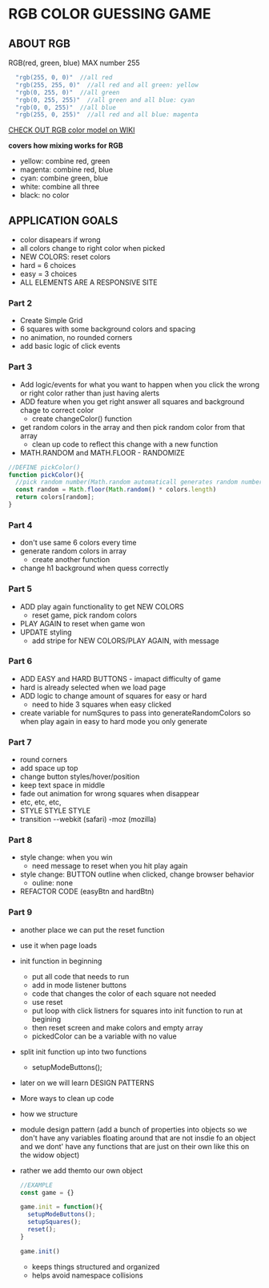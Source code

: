 # RGB COLOR GUESSING GAME

## ABOUT RGB
RGB(red, green, blue)
MAX number 255
```js
  "rgb(255, 0, 0)"  //all red
  "rgb(255, 255, 0)"  //all red and all green: yellow
  "rgb(0, 255, 0)"  //all green
  "rgb(0, 255, 255)"  //all green and all blue: cyan
  "rgb(0, 0, 255)"  //all blue
  "rgb(255, 0, 255)"  //all red and all blue: magenta
```
[CHECK OUT RGB color model on WIKI](https://en.wikipedia.org/wiki/RGB_color_model)

  **covers how mixing works for RGB**
- yellow: combine red, green
- magenta: combine red, blue
- cyan: combine green, blue
- white: combine all three
- black: no color

## APPLICATION GOALS
- color disapears if wrong
- all colors change to right color when picked
- NEW COLORS: reset colors
- hard = 6 choices
- easy = 3 choices
- ALL ELEMENTS ARE A RESPONSIVE SITE

### Part 2
- Create Simple Grid
- 6 squares with some background colors and spacing
- no animation, no rounded corners
- add basic logic of click events

### Part 3
- Add logic/events for what you want to happen when you click the wrong or right color rather than just having alerts
- ADD feature when you get right answer all squares and background chage to correct color
    - create changeColor() function
- get random colors in the array and then pick random color from that array
  - clean up code to reflect this change with a new function
- MATH.RANDOM and MATH.FLOOR - RANDOMIZE
```js
//DEFINE pickColor()
function pickColor(){
  //pick random number(Math.random automaticall generates random number between 0-1 but does not include 1) in colors array without decimial(math.floor)
  const random = Math.floor(Math.random() * colors.length)
  return colors[random];
}
```

### Part 4
  - don't use same 6 colors every time
  - generate random colors in array
    - create another function  
  - change h1 background when quess correctly  

### Part 5
  - ADD play again functionality to get NEW COLORS
    - reset game, pick random colors
  - PLAY AGAIN to reset when game won  
  - UPDATE styling
    - add stripe for NEW COLORS/PLAY AGAIN, with message

### Part 6
  - ADD EASY and HARD BUTTONS - imapact difficulty of game
  - hard is already selected when we load page
  - ADD logic to change amount of squares for easy or hard
    - need to hide 3 squares when easy clicked
  - create variable for numSqures to pass into generateRandomColors so when play again in easy to hard mode you only generate 

### Part 7
  - round corners
  - add space up top
  - change button styles/hover/position
  - keep text space in middle
  - fade out animation for wrong squares when disappear
  - etc, etc, etc,
  - STYLE STYLE STYLE 
  - transition
    --webkit (safari)
    -moz (mozilla)


### Part 8
  - style change: when you win
    - need message to reset when you hit play again
  - style change: BUTTON outline when clicked, change browser behavior
    - ouline: none
  - REFACTOR CODE (easyBtn and hardBtn)


### Part 9 
  - another place we can put the reset function
  - use it when page loads
  - init function in beginning
      - put all code that needs to run
      - add in mode listener buttons
      - code that changes the color of each square not needed
      - use reset
      - put loop with click listners for squares into init function to run at begining
      - then reset screen and make colors and empty array
      - pickedColor can be a variable with no value
  - split init function up into two functions
    - setupModeButtons();

  - later on we will learn DESIGN PATTERNS
  - More ways to clean up code
  - how we structure
  - module design pattern (add a bunch of properties into objects so we don't have any variables floating around that are not insdie fo an object and we dont' have any functions that are just on their own like this on the widow object)
  - rather we add themto our own object
    ```js
    //EXAMPLE
    const game = {}

    game.init = function(){
      setupModeButtons();
      setupSquares();
      reset();
    }

    game.init()

    ```
    - keeps things structured and organized
    - helps avoid namespace collisions 
  
